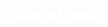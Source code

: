 <!-- ### Hi there 👋-->
<h2 class="h2-style">AlbertoCouoh</h2>
<style>
@font-face {
    font-family: "Press Start 2P";
    src: url(../fonts/PressStart2P-Regular.ttf);
}
.h2-style {
    font-family: "Press Start 2P", cursive;
    font-size: 24px;
    text-align: center;
    color: #fff;
}
</style>
<!--
**AlbertoCouoh/AlbertoCouoh** is a ✨ _special_ ✨ repository because its `README.md` (this file) appears on your GitHub profile.

Here are some ideas to get you started:

- 🔭 I’m currently working on ...
- 🌱 I’m currently learning ...
- 👯 I’m looking to collaborate on ...
- 🤔 I’m looking for help with ...
- 💬 Ask me about ...
- 📫 How to reach me: ...
- 😄 Pronouns: ...
- ⚡ Fun fact: ...
-->
